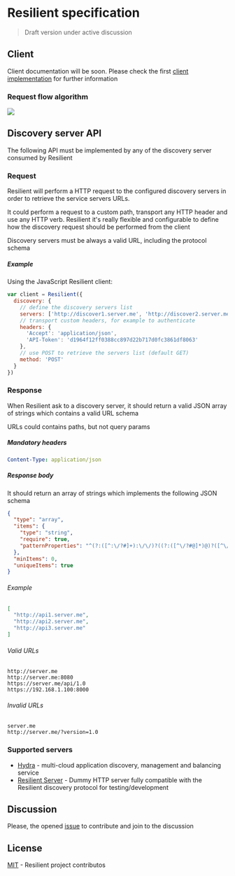 # Resilient specification

> Draft version under active discussion

## Client

Client documentation will be soon. Please check the first [client implementation](https://github.com/resilient-http/resilient.js) 
for further information

### Request flow algorithm

<img src="http://rawgit.com/resilient-http/resilient-http.github.io/master/images/algorithm.svg" />

## Discovery server API

The following API must be implemented by any of the discovery server consumed by Resilient

### Request

Resilient will perform a HTTP request to the configured discovery servers in order to retrieve
the service servers URLs.

It could perform a request to a custom path, transport any HTTP header and use any HTTP verb.
Resilient it's really flexible and configurable to define 
how the discovery request should be performed from the client

Discovery servers must be always a valid URL, including the protocol schema

##### Example

Using the JavaScript Resilient client:

```js
var client = Resilient({
  discovery: {
    // define the discovery servers list
    servers: ['http://discover1.server.me', 'http://discover2.server.me']
    // transport custom headers, for example to authenticate
    headers: {
      'Accept': 'application/json',
      'API-Token': 'd1964f12ff0388cc897d22b717d0fc3861df8063' 
    },
    // use POST to retrieve the servers list (default GET)
    method: 'POST'
  }
})
```

### Response

When Resilient ask to a discovery server, it should return a valid JSON array of strings
which contains a valid URL schema

URLs could contains paths, but not query params

##### Mandatory headers
 
```yaml
Content-Type: application/json
```

##### Response body

It should return an array of strings which implements the following JSON schema
```json
{
  "type": "array",
  "items": {
    "type": "string",
    "require": true,
    "patternProperties": "^(?:([^:\/?#]+):\/\/)?((?:([^\/?#@]*)@)?([^\/?#:]*)(?:\:(\d*))?)?"
  },
  "minItems": 0,
  "uniqueItems": true
}
```

###### Example

```json
[
  "http://api1.server.me",
  "http://api2.server.me",
  "http://api3.server.me"
]
```

###### Valid URLs

```
http://server.me
http://server.me:8080
https://server.me/api/1.0
https://192.168.1.100:8000
```

###### Invalid URLs

```
server.me
http://server.me/?version=1.0
```

### Supported servers

- [Hydra](http://innotech.github.io/hydra/) - multi-cloud application discovery, management and balancing service 
- [Resilient Server](https://github.com/h2non/resilient-server) - Dummy HTTP server fully compatible with the Resilient discovery protocol for testing/development

## Discussion

Please, the opened [issue](https://github.com/resilient-http/spec/issues/new) to contribute and join to the discussion

## License

[MIT](http://opensource.org/licenses/MIT) - Resilient project contributos
